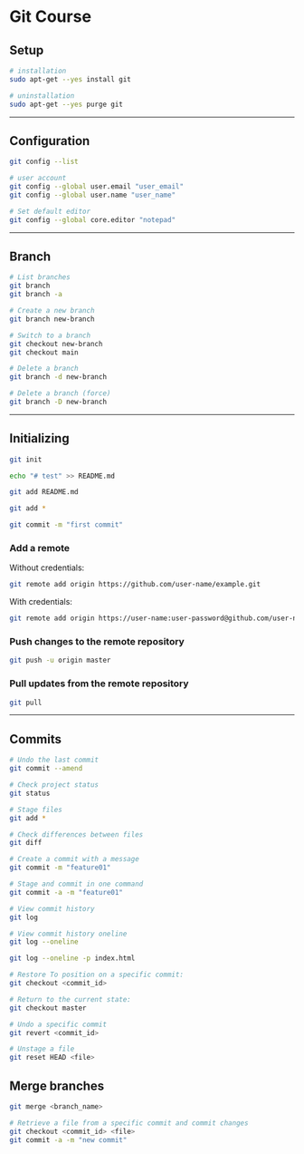 
# Git Course

## Setup

```bash
# installation
sudo apt-get --yes install git   
```

```bash
# uninstallation
sudo apt-get --yes purge git
```

---

## Configuration

```bash
git config --list
```

```bash
# user account
git config --global user.email "user_email"
git config --global user.name "user_name"
```

```bash
# Set default editor
git config --global core.editor "notepad"
```

---

## Branch

```bash
# List branches
git branch
git branch -a
```

```bash
# Create a new branch
git branch new-branch
```

```bash
# Switch to a branch
git checkout new-branch
git checkout main
```

```bash
# Delete a branch
git branch -d new-branch

# Delete a branch (force)
git branch -D new-branch
```
---


## Initializing

```bash
git init
```

```bash
echo "# test" >> README.md
```

```bash
git add README.md
```

```bash
git add *
```

```bash
git commit -m "first commit"
```

### Add a remote

Without credentials:

```bash
git remote add origin https://github.com/user-name/example.git
```

With credentials:

```bash
git remote add origin https://user-name:user-password@github.com/user-name/example.git
```

### Push changes to the remote repository

```bash
git push -u origin master
```

### Pull updates from the remote repository

```bash
git pull
```

---

## Commits

```bash
# Undo the last commit
git commit --amend
```

```bash
# Check project status
git status
```

```bash
# Stage files
git add *
```

```bash
# Check differences between files
git diff
```

```bash
# Create a commit with a message
git commit -m "feature01"
```

```bash
# Stage and commit in one command
git commit -a -m "feature01"
```

```bash
# View commit history
git log
```

```bash
# View commit history oneline
git log --oneline
```

```bash
git log --oneline -p index.html
```

```bash
# Restore To position on a specific commit:
git checkout <commit_id>
```

```bash
# Return to the current state:
git checkout master
```

```bash
# Undo a specific commit
git revert <commit_id>
```

```bash
# Unstage a file
git reset HEAD <file>
```

## Merge branches

```bash
git merge <branch_name>
```

```bash
# Retrieve a file from a specific commit and commit changes
git checkout <commit_id> <file>
git commit -a -m "new commit"
```
